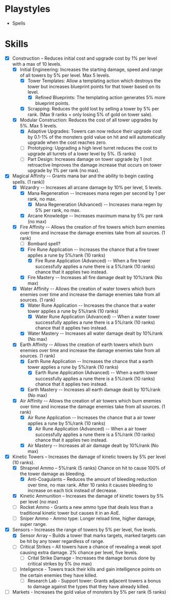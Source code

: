 # Playstyles

*  Spells

# Skills

* [x] Construction – Reduces initial cost and upgrade cost by 1% per level with a max of 10 levels.
  * [x] Initial Engineering: Increases the starting damage, speed and range of all towers by 5% per level. Max 5 levels.
    * [x] Tower Templates:  Allow a templating action which destroys the tower but increases blueprint points for that tower based on its level.
      * [x] Refined Blueprints: The templating action generates 5% more blueprint points.
    * [x] Scrapping: Reduces the gold lost by selling a tower by 5% per rank. (Max 9 ranks = only losing 5% of gold on tower sale).
  * [x] Modular Construction: Reduces the cost of all tower upgrades by 5%. Max 5 levels.
    * [x] Adaptive Upgrades: Towers can now reduce their upgrade cost by 0.1-1% of the monsters gold value on hit and will automatically upgrade when the cost reaches zero.
    * [ ] Prototyping: Upgrading a high level turret reduces the cost to upgrade all turrets of a lower level by 5%. (5 ranks)
    * [ ] Part Design: Increases damage on tower upgrade by 1 (not retroactive Improves the damage increase that occurs on tower upgrade by 1% per rank (no max).
* [x] Magical Affinity -- Grants mana bar and the ability to begin casting spells. (1 rank))
  * [x] Wizardry -- Increases all arcane damage by 10% per level, 5 levels.
    * [x] Mana Regeneration -- Increases mana regen per second by 1 per rank, no max.
      * [x] Mana Regeneration (Advanced) -- Increases mana regen by 5% per rank, no max.
    * [x] Arcane Knowledge -- Increases maximum mana by 5% per rank (no max)
  * [x] Fire Affinity -- Allows the creation of fire towers which burn enemies over time and increase the damage enemies take from all sources. (1 rank)
    * [ ] Bombard spell?
    * [x] Fire Rune Application -- Increases the chance that a fire tower applies a rune by 5%/rank (10 ranks)
      * [x] Fire Rune Application (Advanced) -- When a fire tower successfully applies a rune there is a 5%/rank (10 ranks) chance that it applies two instead.
    * [x] Fire Mastery -- Increases all fire damage dealt by 10%/rank (No max)
  * [x] Water Affinity -- Allows the creation of water towers which burn enemies over time and increase the damage enemies take from all sources. (1 rank)
    * [x] Water Rune Application -- Increases the chance that a water tower applies a rune by 5%/rank (10 ranks)
      * [x] Water Rune Application (Advanced) -- When a water tower successfully applies a rune there is a 5%/rank (10 ranks) chance that it applies two instead.
    * [x] Water Mastery -- Increases all water damage dealt by 10%/rank (No max)
  * [x] Earth Affinity -- Allows the creation of earth towers which burn enemies over time and increase the damage enemies take from all sources. (1 rank)
    * [x] Earth Rune Application -- Increases the chance that a earth tower applies a rune by 5%/rank (10 ranks)
      * [x] Earth Rune Application (Advanced) -- When a earth tower successfully applies a rune there is a 5%/rank (10 ranks) chance that it applies two instead.
    * [x] Earth Mastery -- Increases all earth damage dealt by 10%/rank (No max)
  * [x] Air Affinity -- Allows the creation of air towers which burn enemies over time and increase the damage enemies take from all sources. (1 rank)
    * [x] Air Rune Application -- Increases the chance that a air tower applies a rune by 5%/rank (10 ranks)
      * [x] Air Rune Application (Advanced) -- When a air tower successfully applies a rune there is a 5%/rank (10 ranks) chance that it applies two instead.
    * [x] Air Mastery -- Increases all air damage dealt by 10%/rank (No max)
* [x] Kinetic Towers – Increases the damage of kinetic towers by 5% per level (10 ranks).
  * [x] Shrapnel Ammo – 5%/rank (5 ranks) Chance on hit to cause 100% of the tower damage as bleeding.
     * [x] Anti-Coagulants – Reduces the amount of bleeding reduction over time, no max rank. After 10 ranks it causes bleeding to increase on each tick instead of decrease.
  * [x] Kinetic Ammunition – Increases the damage of kinetic towers by 5% per level (no max)
  * [ ] Rocket Ammo - Grants a new ammo type that deals less than a traditional kinetic tower but causes it in an AoE.
  * [ ] Sniper Ammo - Ammo type: Longer reload time, higher damage, super range.
* [x] Sensors  – Increases the range of towers by 5% per level, five levels.
  * [x] Sensor Array – Builds a tower that marks targets, marked targets can be hit by any tower regardless of range.
  * [ ] Critical Strikes – All towers have a chance of revealing a weak spot causing extra damage. 2% chance per level, five levels.
    * [ ] Crital Strike Damage - Increases the damage bonus done by critical strikes by 5% (no max)
  * [ ] Inteligence - Towers track their kills and gain intelligence points on the certain enemies they have killed.
    * [ ] Research Lab - Support tower: Grants adjacent towers a bonus to damage against the types that they have already killed.
* [ ] Markets - Increases the gold value of monsters by 5% per rank (5 ranks)